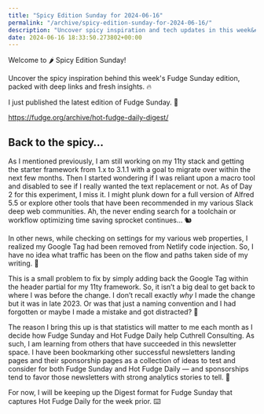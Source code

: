 ```yaml
---
title: "Spicy Edition Sunday for 2024-06-16"
permalink: "/archive/spicy-edition-sunday-for-2024-06-16/"
description: "Uncover spicy inspiration and tech updates in this week&#39;s Fudge Sunday edition! 🔥"
date: 2024-06-16 18:33:50.273802+00:00
---
```


<!-- buttondown-editor-mode: plaintext --><p>Welcome to 🌶️ Spicy Edition Sunday!</p><p>Uncover the spicy inspiration behind this week's Fudge Sunday edition, packed with deep links and fresh insights. 🔥</p><p>I just published the latest edition of Fudge Sunday. 🚀</p><p><a target="_blank" rel="noopener noreferrer nofollow" href="https://fudge.org/archive/hot-fudge-daily-digest/">https://fudge.org/archive/hot-fudge-daily-digest/</a></p><h2>Back to the spicy…</h2><p>As I mentioned previously, I am still working on my 11ty stack and getting the starter framework from 1.x to 3.1.1 with a goal to migrate over within the next few months. Then I started wondering if I was reliant upon a macro tool and disabled to see if I really wanted the text replacement or not. As of Day 2 for this experiment, I miss it. I might plunk down for a full version of Alfred 5.5 or explore other tools that have been recommended in my various Slack deep web communities. Ah, the never ending search for a toolchain or workflow optimizing time saving sprocket continues... 🐿️</p><p>In other news, while checking on settings for my various web properties, I realized my Google Tag had been removed from Netlify code injection. So, I have no idea what traffic has been on the flow and paths taken side of my writing. 🧐</p><p>This is a small problem to fix by simply adding back the Google Tag within the header partial for my 11ty framework. So, it isn’t a big deal to get back to where I was before the change. I don’t recall exactly <em>why</em> I made the change but it was in late 2023. Or was that just a naming convention and I had forgotten or maybe I made a mistake and got distracted? 🤔</p><p>The reason I bring this up is that statistics will matter to me each month as I decide how Fudge Sunday and Hot Fudge Daily help Cuthrell Consulting. As such, I am learning from others that have succeeded in this newsletter space. I have been bookmarking other successful newsletters landing pages and their sponsorship pages as a collection of ideas to test and consider for both Fudge Sunday and Hot Fudge Daily — and sponsorships tend to favor those newsletters with strong analytics stories to tell. 🚀</p><p>For now, I will be keeping up the Digest format for Fudge Sunday that captures Hot Fudge Daily for the week prior. ⌨️</p><ol class="footnotes"></ol>